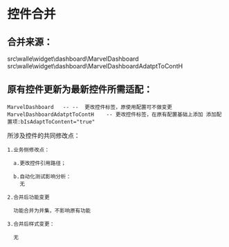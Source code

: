 # 控件合并

## 合并来源：
  src\walle\widget\dashboard\MarvelDashboard
  src\walle\widget\dashboard\MarvelDashboardAdatptToContH

## 原有控件更新为最新控件所需适配：

    MarvelDashboard   -- --  更改控件标签，原使用配置可不做变更
    MarvelDashboardAdatptToContH    -- 更改控件标签，在原有配置基础上添加 添加配置项:bIsAdaptToContent="true"

  所涉及控件的共同修改点：
  
    1.业务侧修改点：
      
      a.更改控件引用路径；
      
      b.自动化测试影响分析：
        无
        
    2.合并后功能变更
      
      功能合并为并集，不影响原有功能
    
    3.合并后样式变更：
    
      无

